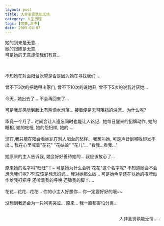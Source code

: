 ```yaml
---
layout: post
title: 人非圣贤孰能无情
category: 人生历程
tags: [雨季,高中]
date: 2009-08-07
---
```

她的到来是无意...   
她的跟随是无意...  
可是她的无意却使我们有意...
<!-- more -->
<br>
<br>
不知她在对面阳台张望是否是因为她在寻找我们....
<br>
<br>
曾不下3次的把她甩出家门,  
曾不下10次的说她丑,  
曾不下5次的说我讨厌她...
<br>
<br>
今天..  
她出去了...  
不会再回来了...
<br>
<br>
可是我却感觉到脸上有两滴水滑落...   
接着便是无可阻挡的洪流...  
为什么呢?
<br>
<br>
毕竟一个月了..  
时间会让人遗忘同时也能让人铭记..  
她每日醒来的招牌动作,  
她的睡相,  
她的吃相,  
她的怨妇样,  
她的.....
<br>
<br>
现在,我只能在阳台看她趴在别人阳台的愁样...  
我想叫她,   
可是声音到喉咙却发不出...   
我在心里喊着"花花" "花姑娘" "花儿"...  
"看我...看我..."
<br>
<br>
她原来的主人告诉我,   
她会好好善待她的...  
我应该放心了...
<br>
<br>
原来她的名字叫"旺旺"丫~  
可是她为什么会听'花花"这个名字呢?  
不知道她会不会想念我们呢?  
不!应该是想念妈妈...  
我对她那么凶...  
可是她今早还在以她的招牌动作给我打招呼  
还听着我的呼唤  
还舔我的脚丫....
<br>
<br>
花花...花花...花花...  
你的小主人好想你...  
你一定要好好的哦~~
<br>
<br>
没想到我还会为一只狗狗哭泣...   
原来...   
我一直都害怕分离...
<br>
<br>
<p align="right">人非圣贤孰能无情.....</p>

